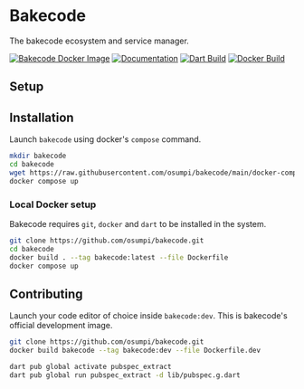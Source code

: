 # Bakecode

The bakecode ecosystem and service manager.

[![Bakecode Docker Image](https://github.com/osumpi/bakecode/actions/workflows/docker-image.yml/badge.svg)](https://github.com/osumpi/bakecode/actions/workflows/docker-image.yml)
[![Documentation](https://github.com/osumpi/bakecode/actions/workflows/generate_docs.yaml/badge.svg)](https://github.com/osumpi/bakecode/actions/workflows/generate_docs.yaml)
[![Dart Build](https://github.com/osumpi/bakecode/actions/workflows/dart.yml/badge.svg)](https://github.com/osumpi/bakecode/actions/workflows/dart.yml)
[![Docker Build](https://github.com/osumpi/bakecode/actions/workflows/docker-publish.yml/badge.svg)](https://github.com/osumpi/bakecode/actions/workflows/docker-publish.yml)

## Setup

## Installation

Launch `bakecode` using docker's `compose` command.

```bash
mkdir bakecode
cd bakecode
wget https://raw.githubusercontent.com/osumpi/bakecode/main/docker-compose.yaml
docker compose up
```

### Local Docker setup

Bakecode requires `git`, `docker` and `dart` to be installed in the system.

```bash
git clone https://github.com/osumpi/bakecode.git
cd bakecode
docker build . --tag bakecode:latest --file Dockerfile
docker compose up
```

## Contributing

Launch your code editor of choice inside `bakecode:dev`. This is bakecode's
official development image.

```bash
git clone https://github.com/osumpi/bakecode.git
docker build bakecode --tag bakecode:dev --file Dockerfile.dev
```

```sh
dart pub global activate pubspec_extract
dart pub global run pubspec_extract -d lib/pubspec.g.dart
```
